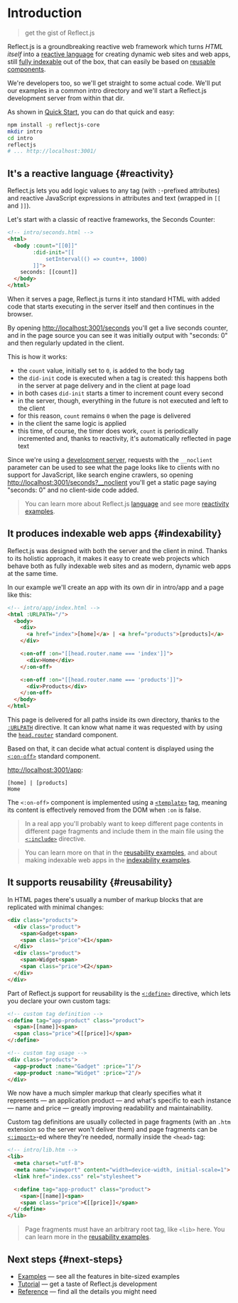 # Introduction

> get the gist of Reflect.js

Reflect.js is a groundbreaking reactive web framework which turns *HTML itself* into a [reactive language](#reactivity) for creating dynamic web sites and web apps, still [fully indexable](#indexability) out of the box, that can easily be based on [reusable components](#reusability).

We're developers too, so we'll get straight to some actual code. We'll put our examples in a common intro directory and we'll start a Reflect.js development server from within that dir.

As shown in [Quick Start](quick-start), you can do that quick and easy:

```sh
npm install -g reflectjs-core
mkdir intro
cd intro
reflectjs
# ... http://localhost:3001/
```

## It's a reactive language {#reactivity}

Reflect.js lets you add logic values to any tag (with `:`-prefixed attributes) and reactive JavaScript expressions in attributes and text (wrapped in `[[` and `]]`).

Let's start with a classic of reactive frameworks, the Seconds Counter:

```html
<!-- intro/seconds.html -->
<html>
  <body :count="[[0]]"
        :did-init="[[
            setInterval(() => count++, 1000)
        ]]">
    seconds: [[count]]
  </body>
</html>
```

When it serves a page, Reflect.js turns it into standard HTML with added code that starts executing in the server itself and then continues in the browser.

By opening [http://localhost:3001/seconds](http://localhost:3001/seconds) you'll get a live seconds counter, and in the page source you can see it was initially output with "seconds: 0" and then regularly updated in the client.

This is how it works:

* the `count` value, initially set to `0`, is added to the body tag
* the `did-init` code is executed when a tag is created: this happens both in the server at page delivery and in the client at page load
* in both cases `did-init` starts a timer to increment count every second
* in the server, though, everything in the future is not executed and left to the client
* for this reason, `count` remains `0` when the page is delivered
* in the client the same logic is applied
* this time, of course, the timer does work, `count` is periodically incremented and, thanks to reactivity, it's automatically reflected in page text

Since we're using a [development server](reference/server), requests with the `__noclient` parameter can be used to see what the page looks like to clients with no support for JavaScript, like search engine crawlers, so opening [http://localhost:3001/seconds?__noclient](http://localhost:3001/seconds?__noclient) you'll get a static page saying "seconds: 0" and no client-side code added.

> <i class="bi-info-square-fill"></i> You can learn more about Reflect.js [language](reference/language) and see more [reactivity examples](examples/reactivity).

## It produces indexable web apps {#indexability}

Reflect.js was designed with both the server and the client in mind. Thanks to its holistic approach, it makes it easy to create web projects which behave both as fully indexable web sites and as modern, dynamic web apps at the same time.

In our example we'll create an app with its own dir in intro/app and a page like this:

```html
<!-- intro/app/index.html -->
<html :URLPATH="/">
  <body>
    <div>
      <a href="index">[home]</a> | <a href="products">[products]</a>
    </div>

    <:on-off :on="[[head.router.name === 'index']]">
      <div>Home</div>
    </:on-off>

    <:on-off :on="[[head.router.name === 'products']]">
      <div>Products</div>
    </:on-off>
  </body>
</html>
```

This page is delivered for all paths inside its own directory, thanks to the [`:URLPATH`](reference/server#urlpath) directive. It can know what name it was requested with by using the [`head.router`](reference/stdlib#head-router) standard component.

Based on that, it can decide what actual content is displayed using the [`<:on-off>`](reference/stdlib#on-off) standard component.

[http://localhost:3001/app](http://localhost:3001/app/):

```text
[home] | [products]
Home
```

The `<:on-off>` component is implemented using a [`<template>`](https://developer.mozilla.org/en-US/docs/Web/HTML/Element/template) tag, meaning its content is effectively removed from the DOM when `:on` is false.

> In a real app you'll probably want to keep different page contents in different page fragments and include them in the main file using the [`<:include>`](reference/preprocessor) directive.

> <i class="bi-info-square-fill"></i> You can learn more on that in the [reusability examples](examples/reusability), and about making indexable web apps in the [indexability examples](examples/indexability).

## It supports reusability {#reusability}

In HTML pages there's usually a number of markup blocks that are replicated with minimal changes:

```html
<div class="products">
  <div class="product">
    <span>Gadget<span>
    <span class="price">€1</span>
  </div>
  <div class="product">
    <span>Widget<span>
    <span class="price">€2</span>
  </div>
</div>
```

Part of Reflect.js support for reusability is the [`<:define>`](reference/preprocessor#define) directive, which lets you declare your own custom tags:

```html
<!-- custom tag definition -->
<:define tag="app-product" class="product">
  <span>[[name]]<span>
  <span class="price">€[[price]]</span>
</:define>
```

```html
<!-- custom tag usage -->
<div class="products">
  <app-product :name="Gadget" :price="1"/>
  <app-product :name="Widget" :price="2"/>
</div>
```

We now have a much simpler markup that clearly specifies what it represents &mdash; an application product &mdash; and what's specific to each instance &mdash; name and price &mdash; greatly improving readability and maintainability.

Custom tag definitions are usually collected in page fragments (with an `.htm` extension so the server won't deliver them) and page fragments can be [`<:import>`](reference/preprocessor#import)-ed where they're needed, normally inside the `<head>` tag:

```html
<!-- intro/lib.htm -->
<lib>
  <meta charset="utf-8">
  <meta name="viewport" content="width=device-width, initial-scale=1">
  <link href="index.css" rel="stylesheet">

  <:define tag="app-product" class="product">
    <span>[[name]]<span>
    <span class="price">€[[price]]</span>
  </:define>
</lib>
```

> <i class="bi-info-square-fill"></i> Page fragments must have an arbitrary root tag, like `<lib>` here. You can learn more in the [reusability examples](examples/reusability).

## Next steps {#next-steps}

* [Examples](examples) &mdash; see all the features in bite-sized examples
* [Tutorial](tutorial) &mdash; get a taste of Reflect.js development
* [Reference](reference) &mdash; find all the details you might need
